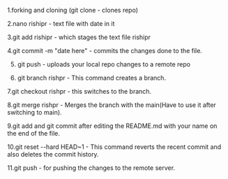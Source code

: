 1.forking and cloning (git clone <ssh link> - clones repo) 

2.nano rishipr - text file with date in it 

3.git add rishipr - which stages the text file rishipr 

4.git commit -m "date here" - commits the changes done to the file.

5. git push - uploads your local repo changes to a remote repo

6. git branch rishpr - This command creates a branch.

7.git checkout rishpr - this switches to the branch.

8.git merge rishpr - Merges the branch with the main(Have to use it after switching to main).

9.git add and git commit after editing the README.md with your name on the end of the file.

10.git reset --hard HEAD~1 - This command reverts the recent commit and also deletes the commit history.

11.git push - for pushing the changes to the remote server.
